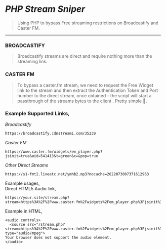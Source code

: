 # **_PHP Stream Sniper_**
> Using PHP to bypass Free streaming restrictions on Broadcastify and Caster FM.

----
### BROADCASTIFY   
> Broadcastify streams are direct and require nothing more than the streaming link.    
### CASTER FM   
> To bypass a caster.fm stream, we need to request the Free Widget link to the stream and then extract the Authentication Token and Port number to the direct stream, once obtained - the script will start a passthrough of the streams bytes to the client . Pretty simple 🤔.
   
  
### Example Supported Links,   
_Broadcastify_    
```
https://broadcastify.cdnstream1.com/35239
```   
_Caster FM_   
```   
https://www.caster.fm/widgets/em_player.php?jsinit=true&uid=541413&t=green&c=&pop=true
```   
_Other Direct Streams_   
```   
https://s1-fmt2.liveatc.net/ymhb2.mp3?nocache=2022073007371612963
```   


Example usages,  
Direct HTML5 Audio link,    
```
https://your.site/stream.php?stream=https%3A%2F%2Fwww.caster.fm%2Fwidgets%2Fem_player.php%3Fjsinit%3Dtrue%26uid%3D541413%26t%3Dblue%26c%3D%26pop%3Dtrue
```
    
Example in HTML,   
```
<audio controls>
  <source src="/stream.php?stream=https%3A%2F%2Fwww.caster.fm%2Fwidgets%2Fem_player.php%3Fjsinit%3Dtrue%26uid%3D541413%26t%3Dblue%26c%3D%26pop%3Dtr" type="audio/mpeg">
Your browser does not support the audio element.
</audio>
```


